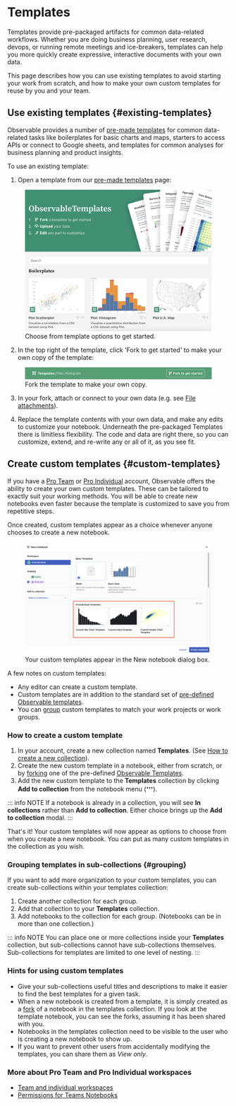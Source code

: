 # Templates

Templates provide pre-packaged artifacts for common data-related workflows. Whether you are doing business planning, user research, devops, or running remote meetings and ice-breakers, templates can help you more quickly create expressive, interactive documents with your own data.

This page describes how you can use existing templates to avoid starting your work from scratch, and how to make your own custom templates for reuse by you and your team.

## Use existing templates {#existing-templates}

Observable provides a number of [pre-made templates](http://observablehq.com/templates) for common data-related tasks like boilerplates for basic charts and maps, starters to access APIs or connect to Google sheets, and templates for common analyses for business planning and product insights.

To use an existing template:

1. Open a template from our [pre-made templates](http://observablehq.com/templates) page:

<figure>
  <img
    class="screenshot"
    src="./assets/templates-page.png" alt="Screenshot of the Templates page in Observable, showing several different template options to create a scatterplot, histogram, and more, with a banner at the top instructing users to Fork a template to get started, Upload your data, then Edit any part to customize." />
  <figcaption>Choose from template options to get started.</figcaption>
</figure>

2. In the top right of the template, click 'Fork to get started' to make your own copy of the template:

<figure>
  <img
    class="screenshot"
    src="./assets/templates-banner.png" alt="Green banner atop a notebook that alerts a user it is a template. To the right end of the banner is a button that says 'Fork'." />
  <figcaption>Fork the template to make your own copy.</figcaption>
</figure>

3. In your fork, attach or connect to your own data (e.g. see [File attachments](/data/files/file-attachments)).

4. Replace the template contents with your own data, and make any edits to customize your notebook. Underneath the pre-packaged Templates there is limitless flexibility. The code and data are right there, so you can customize, extend, and re-write any or all of it, as you see fit.

## Create custom templates {#custom-templates}
<PricingBadge level="pro" />

If you have a [Pro Team](https://observablehq.com/@observablehq/team-and-individual-workspaces?collection=@observablehq/workspaces#teamPrivate) or [Pro Individual](https://observablehq.com/@observablehq/team-and-individual-workspaces?collection=@observablehq/workspaces#cell-1094) account, Observable offers the ability to create your own custom templates. These can be tailored to exactly suit your working methods. You will be able to create new notebooks even faster because the template is customized to save you from repetitive steps.

Once created, custom templates appear as a choice whenever anyone chooses to create a new notebook.

<figure>
  <img
    class="screenshot"
    src="./assets/custom-templates.png" alt="Custom templates are shown as options to choose from after a user chooses to create a new notebook" />
  <figcaption>Your custom templates appear in the New notebook dialog box.</figcaption>
</figure>

A few notes on custom templates: 

- Any editor can create a custom template.
- Custom templates are in addition to the standard set of [pre-defined Observable templates](http://observablehq.com/templates). 
- You can [group](#grouping) custom templates to match your work projects or work groups.

### How to create a custom template

1. In your account, create a new collection named **Templates**. (See [How to create a new collection](https://observablehq.com/@observablehq/collections?collection=@observablehq/editing-publishing-collaborating)).
2. Create the new custom template in a notebook, either from scratch, or by [forking](https://observablehq.com/@observablehq/fork-share-merge) one of the pre-defined [Observable Templates](https://observablehq.com/templates).
3. Add the new custom template to the **Templates** collection by clicking **Add to collection** from the notebook menu (<svg width="16" height="16" viewBox="0 0 16 16" fill="none" style="display: inline !important;"><path fillRule="evenodd" clipRule="evenodd" d="M4.5 8C4.5 8.82843 3.82843 9.5 3 9.5C2.17157 9.5 1.5 8.82843 1.5 8C1.5 7.17157 2.17157 6.5 3 6.5C3.82843 6.5 4.5 7.17157 4.5 8ZM9.5 8C9.5 8.82843 8.82843 9.5 8 9.5C7.17157 9.5 6.5 8.82843 6.5 8C6.5 7.17157 7.17157 6.5 8 6.5C8.82843 6.5 9.5 7.17157 9.5 8ZM14.5 8C14.5 8.82843 13.8284 9.5 13 9.5C12.1716 9.5 11.5 8.82843 11.5 8C11.5 7.17157 12.1716 6.5 13 6.5C13.8284 6.5 14.5 7.17157 14.5 8Z" fill="currentColor"/></svg>). 

::: info NOTE
If a notebook is already in a collection, you will see <b>In collections</b> rather than <b>Add to collection</b>. Either choice brings up the <b>Add to collection</b> modal.
:::

That's it! Your custom templates will now appear as options to choose from when you create a new notebook. You can put as many custom templates in the collection as you wish.

### Grouping templates in sub-collections {#grouping}

If you want to add more organization to your custom templates, you can create sub-collections within your templates collection: 

1. Create another collection for each group.
2. Add that collection to your **Templates** collection. 
3. Add notebooks to the collection for each group. (Notebooks can be in more than one collection.) 

::: info NOTE
You can place one or more collections inside your <b>Templates</b> collection, but sub-collections cannot have sub-collections themselves. Sub-collections for templates are limited to one level of nesting.
:::

### Hints for using custom templates

- Give your sub-collections useful titles and descriptions to make it easier to find the best templates for a given task.
- When a new notebook is created from a template, it is simply created as a [fork](https://observablehq.com/@observablehq/fork-suggest-merge) of a notebook in the templates collection. If you look at the template notebook, you can see the forks, assuming it has been shared with you.
- Notebooks in the templates collection need to be visible to the user who is creating a new notebook to show up.
- If you want to prevent other users from accidentally modifying the templates, you can share them as *View only*.

### More about Pro Team and Pro Individual workspaces
- [Team and individual workspaces](https://observablehq.com/@observablehq/team-and-individual-workspaces?collection=@observablehq/workspaces)
- [Permissions for Teams Notebooks](https://observablehq.com/@observablehq/permissions-for-teams-notebooks)